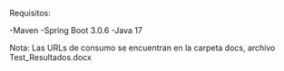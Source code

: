 Requisitos:

-Maven
-Spring Boot 3.0.6
-Java 17

Nota: Las URLs de consumo se encuentran en la carpeta docs, archivo Test_Resultados.docx
